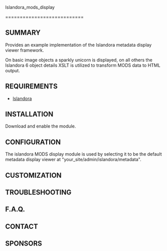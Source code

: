 Islandora_mods_display

===========================

SUMMARY
-------
Provides an example implementation of the Islandora metadata display viewer framework.

On basic image objects a sparkly unicorn is displayed, on all others the Islandora 6
object details XSLT is utilized to transform MODS data to HTML output.

REQUIREMENTS
------------
- [Islandora](http://github.com/Islandora/islandora)

INSTALLATION
------------
Download and enable the module.

CONFIGURATION
-------------
The islandora MODS display module is used by selecting it to be the default metadata display viewer at "your_site/admin/islandora/metadata".

CUSTOMIZATION
-------------

TROUBLESHOOTING
---------------

F.A.Q.
------

CONTACT
-------

SPONSORS
--------
